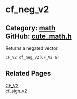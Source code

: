 [//]: # (This file is automatically generated by Cute Framework's docs parser.)
[//]: # (Do not edit this file by hand!)
[//]: # (See: https://github.com/RandyGaul/cute_framework/blob/master/samples/docs_parser.cpp)
[](../header.md ':include')

# cf_neg_v2

Category: [math](/api_reference?id=math)  
GitHub: [cute_math.h](https://github.com/RandyGaul/cute_framework/blob/master/include/cute_math.h)  
---

Returns a negated vector.

```cpp
CF_V2 cf_neg_v2(CF_V2 a)
```

## Related Pages

[CF_V2](/math/cf_v2.md)  
[cf_sign_v2](/math/cf_sign_v2.md)  
